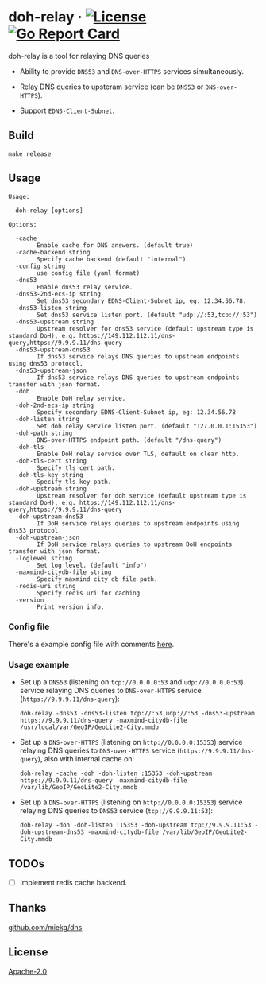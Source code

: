 # doh-relay &middot; [![License](https://img.shields.io/hexpm/l/plug?logo=Github&style=flat)](https://github.com/tinkernels/doh-relay/blob/master/LICENSE) [![Go Report Card](https://goreportcard.com/badge/github.com/tinkernels/doh-relay)](https://goreportcard.com/report/github.com/tinkernels/doh-relay)
doh-relay is a tool for relaying DNS queries

- Ability to provide `DNS53` and `DNS-over-HTTPS` services simultaneously. 

- Relay DNS queries to upsteram service (can be `DNS53` or `DNS-over-HTTPS`). 

- Support `EDNS-Client-Subnet`.  

## Build

```
make release
```


## Usage 

```
Usage:

  doh-relay [options]

Options:

  -cache
        Enable cache for DNS answers. (default true)
  -cache-backend string
        Specify cache backend (default "internal")
  -config string
        use config file (yaml format)
  -dns53
        Enable dns53 relay service.
  -dns53-2nd-ecs-ip string
        Set dns53 secondary EDNS-Client-Subnet ip, eg: 12.34.56.78.
  -dns53-listen string
        Set dns53 service listen port. (default "udp://:53,tcp://:53")
  -dns53-upstream string
        Upstream resolver for dns53 service (default upstream type is standard DoH), e.g. https://149.112.112.11/dns-query,https://9.9.9.11/dns-query
  -dns53-upstream-dns53
        If dns53 service relays DNS queries to upstream endpoints using dns53 protocol.
  -dns53-upstream-json
        If dns53 service relays DNS queries to upstream endpoints transfer with json format.
  -doh
        Enable DoH relay service.
  -doh-2nd-ecs-ip string
        Specify secondary EDNS-Client-Subnet ip, eg: 12.34.56.78
  -doh-listen string
        Set doh relay service listen port. (default "127.0.0.1:15353")
  -doh-path string
        DNS-over-HTTPS endpoint path. (default "/dns-query")
  -doh-tls
        Enable DoH relay service over TLS, default on clear http.
  -doh-tls-cert string
        Specify tls cert path.
  -doh-tls-key string
        Specify tls key path.
  -doh-upstream string
        Upstream resolver for doh service (default upstream type is standard DoH), e.g. https://149.112.112.11/dns-query,https://9.9.9.11/dns-query
  -doh-upstream-dns53
        If DoH service relays queries to upstream endpoints using dns53 protocol.
  -doh-upstream-json
        If DoH service relays queries to upstream DoH endpoints transfer with json format.
  -loglevel string
        Set log level. (default "info")
  -maxmind-citydb-file string
        Specify maxmind city db file path.
  -redis-uri string
        Specify redis uri for caching
  -version
        Print version info.
```
### Config file
  There's a example config file with comments [here](config-example.yml).

### Usage example

- Set up a `DNS53` (listening on `tcp://0.0.0.0:53` and `udp://0.0.0.0:53`) service relaying DNS queries to `DNS-over-HTTPS` service (`https://9.9.9.11/dns-query`): 

  ```
  doh-relay -dns53 -dns53-listen tcp://:53,udp://:53 -dns53-upstream https://9.9.9.11/dns-query -maxmind-citydb-file /usr/local/var/GeoIP/GeoLite2-City.mmdb
  ```

- Set up a `DNS-over-HTTPS` (listening on `http://0.0.0.0:15353`) service relaying DNS queries to `DNS-over-HTTPS` service (`https://9.9.9.11/dns-query`), also with internal cache on: 

  ```
  doh-relay -cache -doh -doh-listen :15353 -doh-upstream https://9.9.9.11/dns-query -maxmind-citydb-file /var/lib/GeoIP/GeoLite2-City.mmdb
  ```

- Set up a `DNS-over-HTTPS` (listening on `http://0.0.0.0:15353`) service relaying DNS queries to `DNS53` service (`tcp://9.9.9.11:53`): 

  ```
  doh-relay -doh -doh-listen :15353 -doh-upstream tcp://9.9.9.11:53 -doh-upstream-dns53 -maxmind-citydb-file /var/lib/GeoIP/GeoLite2-City.mmdb
  ```

## TODOs

  - [ ] Implement redis cache backend.

## Thanks

[github.com/miekg/dns](https://github.com/miekg/dns)

## License

[Apache-2.0](https://github.com/tinkernels/doh-relay/blob/master/LICENSE)
